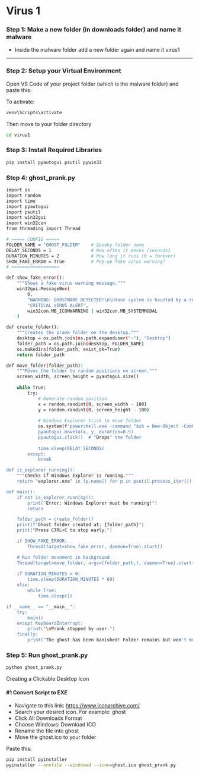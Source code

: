 # Virus 1


### Step 1: Make a new folder (in downloads folder) and name it malware

- Inside the malware folder add a new folder again and name it virus1

---

### Step 2: Setup your Virtual Environment

Open VS Code of your project folder (which is the malware folder) and paste this:

To activate:

```bash
venv\Scripts\activate
```

Then move to your folder directory
```bash
cd virus1
```
 ### Step 3: Install Required Libraries

```bash
pip install pyautogui psutil pywin32
```

### Step 4: ghost_prank.py

```bash
import os
import random
import time
import pyautogui
import psutil
import win32gui
import win32con
from threading import Thread

# ===== CONFIG =====
FOLDER_NAME = "GHOST_FOLDER"    # Spooky folder name
DELAY_SECONDS = 1               # How often it moves (seconds)
DURATION_MINUTES = 2            # How long it runs (0 = forever)
SHOW_FAKE_ERROR = True          # Pop-up fake virus warning?
# ==================

def show_fake_error():
    """Shows a fake virus warning message."""
    win32gui.MessageBox(
        0,
        "WARNING: GHOSTWARE DETECTED!\n\nYour system is haunted by a rogue folder spirit. Do not interfere!",
        "CRITICAL VIRUS ALERT",
        win32con.MB_ICONWARNING | win32con.MB_SYSTEMMODAL
    )

def create_folder():
    """Creates the prank folder on the desktop."""
    desktop = os.path.join(os.path.expanduser("~"), "Desktop")
    folder_path = os.path.join(desktop, FOLDER_NAME)
    os.makedirs(folder_path, exist_ok=True)
    return folder_path

def move_folder(folder_path):
    """Moves the folder to random positions on screen."""
    screen_width, screen_height = pyautogui.size()
    
    while True:
        try:
            # Generate random position
            x = random.randint(0, screen_width - 100)
            y = random.randint(0, screen_height - 100)
            
            # Windows Explorer trick to move folder
            os.system(f'powershell.exe -command "$sh = New-Object -ComObject Shell.Application; $sh.Namespace(0).ParseName(\'{folder_path}\').InvokeVerb(\'move\')"')
            pyautogui.moveTo(x, y, duration=0.5)
            pyautogui.click()  # "Drops" the folder
            
            time.sleep(DELAY_SECONDS)
        except:
            break

def is_explorer_running():
    """Checks if Windows Explorer is running."""
    return "explorer.exe" in (p.name() for p in psutil.process_iter())

def main():
    if not is_explorer_running():
        print("Error: Windows Explorer must be running!")
        return

    folder_path = create_folder()
    print(f"Ghost folder created at: {folder_path}")
    print("Press CTRL+C to stop early.")

    if SHOW_FAKE_ERROR:
        Thread(target=show_fake_error, daemon=True).start()

    # Run folder movement in background
    Thread(target=move_folder, args=(folder_path,), daemon=True).start()
    
    if DURATION_MINUTES > 0:
        time.sleep(DURATION_MINUTES * 60)
    else:
        while True:
            time.sleep(1)

if __name__ == "__main__":
    try:
        main()
    except KeyboardInterrupt:
        print("\nPrank stopped by user.")
    finally:
        print("The ghost has been banished! Folder remains but won't move anymore.")
```

### Step 5: Run ghost_prank.py
```bash
python ghost_prank.py
```

Creating a Clickable Desktop Icon
#### #1 Convert Script to EXE

- Navigate to this link: https://www.iconarchive.com/
- Search your desired icon. For example: ghost
- Click All Downloads Format
- Choose Windows: Download ICO
- Rename the file into ghost
- Move the ghost.ico to your folder

Paste this: 
```bash
pip install pyinstaller
pyinstaller --onefile --windowed --icon=ghost.ico ghost_prank.py
```
